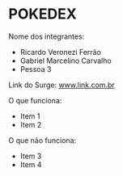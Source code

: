 # POKEDEX

Nome dos integrantes: 
- Ricardo Veronezi Ferrão
- Gabriel Marcelino Carvalho
- Pessoa 3

Link do Surge: www.link.com.br

O que funciona:
- Item 1
- Item 2

O que não funciona: 
- Item 3
- Item 4
